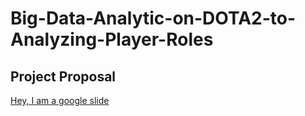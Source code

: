 # Big-Data-Analytic-on-DOTA2-to-Analyzing-Player-Roles

## Project Proposal
[Hey, I am a google slide](https://docs.google.com/presentation/d/16fGhXC1Z1Ft4rwQHgZXcRgfjSfFEBfelusWESYO2N0o/pub?start=false&loop=false&delayms=3000)

